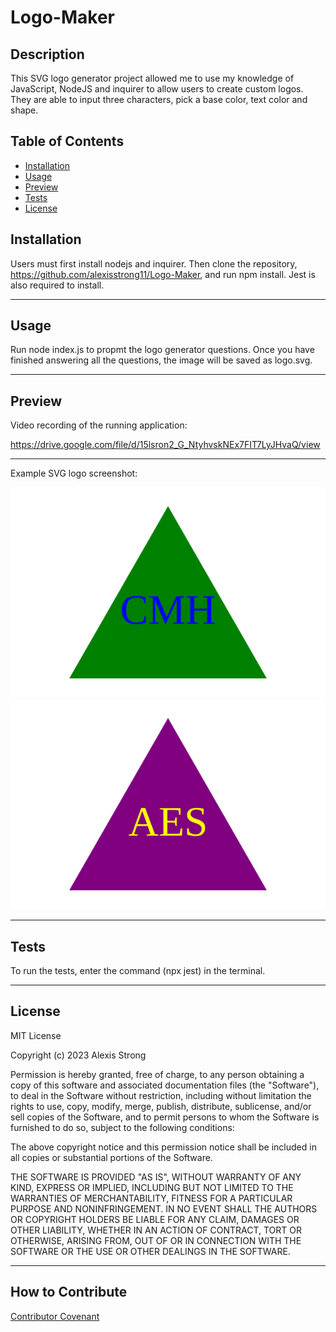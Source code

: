 # **Logo-Maker**

## **Description**

This SVG logo generator project allowed me to use my knowledge of JavaScript, NodeJS and inquirer to allow users to create custom logos. They are able to input three characters, pick a base color, text color and shape. 


## **Table of Contents**
- [Installation](#installation)
- [Usage](#usage)
- [Preview](#preview)
- [Tests](#tests)
- [License](#license)


## **Installation**
Users must first install nodejs and inquirer. Then clone the repository, https://github.com/alexisstrong11/Logo-Maker, and run npm install.  Jest is also required to install. 
- - - -
## **Usage**
Run node index.js to propmt the logo generator questions. Once you have finished answering all the questions, the image will be saved as logo.svg. 
- - - -
## **Preview**

Video recording of the running application:

https://drive.google.com/file/d/15lsron2_G_NtyhvskNEx7FIT7LyJHvaQ/view 
- - - -
Example SVG logo screenshot:

![Sample](./Examples/triangle.svg)
![Sample](./Examples/logo.svg)

- - - -
## **Tests**
To run the tests, enter the command (npx jest) in the terminal. 
- - - -
## **License**
MIT License

Copyright (c) 2023 Alexis Strong

Permission is hereby granted, free of charge, to any person obtaining a copy
of this software and associated documentation files (the "Software"), to deal
in the Software without restriction, including without limitation the rights
to use, copy, modify, merge, publish, distribute, sublicense, and/or sell
copies of the Software, and to permit persons to whom the Software is
furnished to do so, subject to the following conditions:

The above copyright notice and this permission notice shall be included in all
copies or substantial portions of the Software.

THE SOFTWARE IS PROVIDED "AS IS", WITHOUT WARRANTY OF ANY KIND, EXPRESS OR
IMPLIED, INCLUDING BUT NOT LIMITED TO THE WARRANTIES OF MERCHANTABILITY,
FITNESS FOR A PARTICULAR PURPOSE AND NONINFRINGEMENT. IN NO EVENT SHALL THE
AUTHORS OR COPYRIGHT HOLDERS BE LIABLE FOR ANY CLAIM, DAMAGES OR OTHER
LIABILITY, WHETHER IN AN ACTION OF CONTRACT, TORT OR OTHERWISE, ARISING FROM,
OUT OF OR IN CONNECTION WITH THE SOFTWARE OR THE USE OR OTHER DEALINGS IN THE
SOFTWARE.
- - - - 
## **How to Contribute**
[Contributor Covenant](https://www.contributor-covenant.org/)




